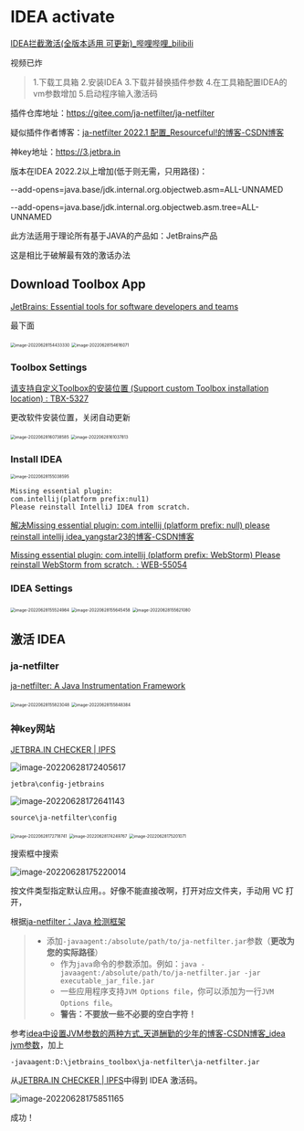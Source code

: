 # IDEA activate

[IDEA拦截激活\(全版本适用 可更新\)\_哔哩哔哩\_bilibili](https://www.bilibili.com/video/BV1YG411s7j4?p=1&share_medium=iphone&share_plat=ios&share_source=COPY&share_tag=s_i&timestamp=1656401850&unique_k=i8iXuti&vd_source=4ed832873c3b70388cd7746abf15ce0a)

视频已炸

> 1.下载工具箱 2.安装IDEA 3.下载并替换插件参数 4.在工具箱配置IDEA的vm参数增加 5.启动程序输入激活码

插件仓库地址：https://gitee.com/ja-netfilter/ja-netfilter 

疑似插件作者博客：[ja-netfilter 2022.1 配置_Resourceful!的博客-CSDN博客](https://blog.csdn.net/qq_44866828/article/details/122365934)

神key地址：https://3.jetbra.in 

版本在IDEA 2022.2以上增加(低于则无需，只用路径)： 

--add-opens=java.base/jdk.internal.org.objectweb.asm=ALL-UNNAMED 

--add-opens=java.base/jdk.internal.org.objectweb.asm.tree=ALL-UNNAMED

此方法适用于理论所有基于JAVA的产品如：JetBrains产品

这是相比于破解最有效的激话办法

## Download Toolbox App

[JetBrains: Essential tools for software developers and teams](https://www.jetbrains.com/)

最下面

<img src="img/image-20220628154433330.png" alt="image-20220628154433330" style="zoom:50%;" />

<img src="img/image-20220628154616071.png" alt="image-20220628154616071" style="zoom:50%;" />

### Toolbox Settings

[请支持自定义Toolbox的安装位置 \(Support custom Toolbox installation location\) : TBX\-5327](https://youtrack.jetbrains.com/issue/TBX-5327/%E8%AF%B7%E6%94%AF%E6%8C%81%E8%87%AA%E5%AE%9A%E4%B9%89Toolbox%E7%9A%84%E5%AE%89%E8%A3%85%E4%BD%8D%E7%BD%AE-Support-custom-Toolbox-installation-location)

更改软件安装位置，关闭自动更新

<img src="img/image-20220628160738585.png" alt="image-20220628160738585" style="zoom:50%;" />

<img src="img/image-20220628161037813.png" alt="image-20220628161037813" style="zoom:50%;" />

### Install IDEA

<img src="img/image-20220628155038595.png" alt="image-20220628155038595" style="zoom:50%;" />

```
Missing essential plugin:
com.intellij(platform prefix:nul1)
Please reinstall IntelliJ IDEA from scratch.
```

[解决Missing essential plugin: com\.intellij \(platform prefix: null\) please reinstall intellij idea\_yangstar23的博客\-CSDN博客](https://blog.csdn.net/m0_51869692/article/details/124765549)

[Missing essential plugin: com\.intellij \(platform prefix: WebStorm\) Please reinstall WebStorm from scratch\. : WEB\-55054](https://youtrack.jetbrains.com/issue/WEB-55054/Missing-essential-plugin-comintellij-platform-prefix-WebStorm-Please-reinstall-WebStorm-from-scratch)

### IDEA Settings

<img src="img/image-20220628155524984.png" alt="image-20220628155524984" style="zoom:50%;" />

<img src="img/image-20220628155645458.png" alt="image-20220628155645458" style="zoom:50%;" />

<img src="img/image-20220628155621080.png" alt="image-20220628155621080" style="zoom:50%;" />

## 激活 IDEA

### ja\-netfilter

[ja\-netfilter: A Java Instrumentation Framework](https://gitee.com/ja-netfilter/ja-netfilter)

<img src="img/image-20220628155823048.png" alt="image-20220628155823048" style="zoom:50%;" />

<img src="img/image-20220628155848384.png" alt="image-20220628155848384" style="zoom:50%;" />

### 神key网站

[JETBRA\.IN CHECKER \| IPFS](https://3.jetbra.in/)

![image-20220628172405617](img/image-20220628172405617.png)

```
jetbra\config-jetbrains
```

![image-20220628172641143](img/image-20220628172641143.png)

```
source\ja-netfilter\config
```

<img src="img/image-20220628172718741.png" alt="image-20220628172718741" style="zoom:50%;" />

<img src="img/image-20220628174249767.png" alt="image-20220628174249767" style="zoom:50%;" />

<img src="img/image-20220628175201071.png" alt="image-20220628175201071" style="zoom:50%;" />

搜索框中搜索

![image-20220628175220014](img/image-20220628175220014.png)

按文件类型指定默认应用。。好像不能直接改啊，打开对应文件夹，手动用 VC 打开，

根据[ja\-netfilter：Java 检测框架](https://gitee.com/ja-netfilter/ja-netfilter)

> - 添加`-javaagent:/absolute/path/to/ja-netfilter.jar`参数（**更改为您的实际路径**）
>   - 作为`java`命令的参数添加。例如：`java -javaagent:/absolute/path/to/ja-netfilter.jar -jar executable_jar_file.jar`
>   - 一些应用程序支持`JVM Options file`，你可以添加为一行`JVM Options file`。
>   - **警告：不要放一些不必要的空白字符！**

参考[idea中设置JVM参数的两种方式\_天道酬勤的少年的博客\-CSDN博客\_idea jvm参数](https://blog.csdn.net/AttleeTao/article/details/108443547)，加上

```
-javaagent:D:\jetbrains_toolbox\ja-netfilter\ja-netfilter.jar
```

从[JETBRA\.IN CHECKER \| IPFS](https://3.jetbra.in/)中得到 IDEA 激活码。

![image-20220628175851165](img/image-20220628175851165.png)

成功！